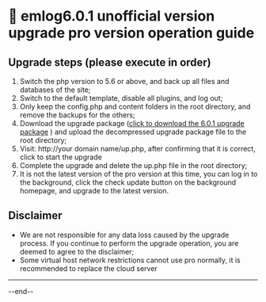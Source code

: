 # &#x1f366; emlog6.0.1 unofficial version upgrade pro version operation guide

## Upgrade steps (please execute in order)

1. Switch the php version to 5.6 or above, and back up all files and databases of the site;
2. Switch to the default template, disable all plugins, and log out;
3. Only keep the config.php and content folders in the root directory, and remove the backups for the others;
4. Download the upgrade package ([click to download the 6.0.1 upgrade package](https://oss.emlog.net/download/601toPro.zip) ) and upload the decompressed upgrade package file to the root directory;
5. Visit: http://your domain name/up.php, after confirming that it is correct, click to start the upgrade
6. Complete the upgrade and delete the up.php file in the root directory;
7. It is not the latest version of the pro version at this time, you can log in to the background, click the check update button on the background homepage, and upgrade to the latest version.

## Disclaimer

- We are not responsible for any data loss caused by the upgrade process. If you continue to perform the upgrade operation, you are deemed to agree to the disclaimer;
- Some virtual host network restrictions cannot use pro normally, it is recommended to replace the cloud server

---

--end--